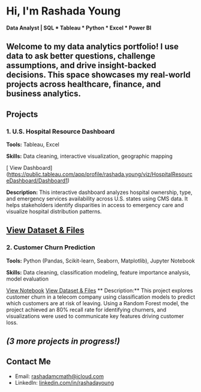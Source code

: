 # Hi, I'm Rashada Young
**Data Analyst | SQL * Tableau * Python * Excel * Power BI**

Welcome to my data analytics portfolio! I use data to ask better questions, challenge assumptions, and drive insight-backed decisions. This space showcases my real-world projects across healthcare, finance, and business analytics.
---
## Projects
### 1. U.S. Hospital Resource Dashboard
**Tools:** Tableau, Excel

**Skills:** Data cleaning, interactive visualization, geographic mapping

[ View Dashboard] (https://public.tableau.com/app/profile/rashada.young/viz/HospitalResourceDashboard/Dashboard1)

**Description:**
This interactive dashboard analyzes hospital ownership, type, and emergency services availability across U.S. states using CMS data. It helps stakeholders identify disparities in access to emergency care and visualize hospital distribution patterns.

[View Dataset & Files](./projects/hospital-dashboard)
---

### 2. Customer Churn Prediction
**Tools:** Python (Pandas, Scikit-learn, Seaborn, Matplotlib),  Jupyter Notebook

**Skills:** Data cleaning, classification modeling, feature importance analysis, model evaluation

[View Notebook](./project/churn-prediction/churn_model.html)
[View Dataset & Files](./projects/churn-prediction)
** Description:**
This project explores customer churn in a telecom company using classification models to predict which customers are at risk of leaving. Using a Random Forest model, the project achieved an 80% recall rate for identifying churners, and visualizations were used to communicate key features driving customer loss. 

_(3 more projects in progress!)_
---
## Contact Me
- Email: rashadamcmath@icloud.com
- LinkedIn: [linkedin.com/in/rashadayoung](https://www.linkedin.com/in/rashadayoung)
